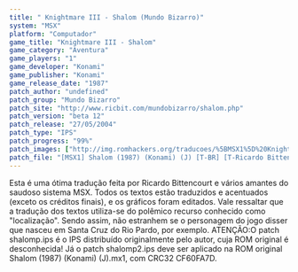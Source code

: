 ```yaml
---
title: " Knightmare III - Shalom (Mundo Bizarro)"
system: "MSX"
platform: "Computador"
game_title: "Knightmare III - Shalom"
game_category: "Aventura"
game_players: "1"
game_developer: "Konami"
game_publisher: "Konami"
game_release_date: "1987"
patch_author: "undefined"
patch_group: "Mundo Bizarro"
patch_site: "http://www.ricbit.com/mundobizarro/shalom.php"
patch_version: "beta 12"
patch_release: "27/05/2004"
patch_type: "IPS"
patch_progress: "99%"
patch_images: ["http://img.romhackers.org/traducoes/%5BMSX1%5D%20Knightmare%20III%20-%20Shalom%20-%20Mundo%20Bizarro%20-%201.png","http://romhackers.org/uploads/smil47047241216ea.gif","http://img.romhackers.org/traducoes/%5BMSX1%5D%20Knightmare%20III%20-%20Shalom%20-%20Mundo%20Bizarro%20-%202.png","http://img.romhackers.org/traducoes/%5BMSX1%5D%20Knightmare%20III%20-%20Shalom%20-%20Mundo%20Bizarro%20-%203.png"]
patch_file: "[MSX1] Shalom (1987) (Konami) (J) [T-BR] [T-Ricardo Bittencourt e grande elenco G-Mundo Bizarro] [V-BETA12 P-99% A-2004].zip"
---
```

Esta é uma ótima tradução feita por Ricardo Bittencourt e vários amantes do saudoso sistema MSX. Todos os textos estão traduzidos e acentuados (exceto os créditos finais), e os gráficos foram editados. Vale ressaltar que a tradução dos textos utiliza-se do polêmico recurso conhecido como "localização". Sendo assim, não estranhem se o personagem do jogo disser que nasceu em Santa Cruz do Rio Pardo, por exemplo. ATENÇÃO:O patch shalomp.ips é o IPS distribuído originalmente pelo autor, cuja ROM original é desconhecida! Já o patch shalomp2.ips deve ser aplicado na ROM original Shalom (1987) (Konami) (J).mx1, com CRC32 CF60FA7D.